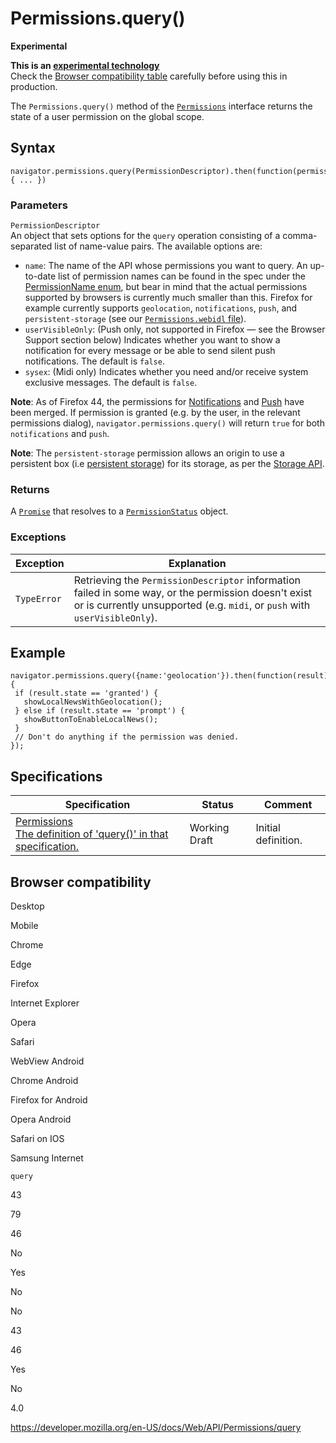 # Permissions.query()

**Experimental**

**This is an [experimental technology](https://developer.mozilla.org/en-US/docs/MDN/Guidelines/Conventions_definitions#experimental)**  
Check the [Browser compatibility table](#browser_compatibility) carefully before using this in production.

The `Permissions.query()` method of the [`Permissions`](../permissions) interface returns the state of a user permission on the global scope.

## Syntax

    navigator.permissions.query(PermissionDescriptor).then(function(permissionStatus) { ... })

### Parameters

`PermissionDescriptor`  
An object that sets options for the `query` operation consisting of a comma-separated list of name-value pairs. The available options are:

- `name`: The name of the API whose permissions you want to query. An up-to-date list of permission names can be found in the spec under the [PermissionName enum](https://w3c.github.io/permissions/#enumdef-permissionname), but bear in mind that the actual permissions supported by browsers is currently much smaller than this. Firefox for example currently supports `geolocation`, `notifications`, `push`, and `persistent-storage` (see our [`Permissions.webidl` file](https://dxr.mozilla.org/mozilla-central/source/dom/webidl/Permissions.webidl#10)).
- `userVisibleOnly`: (Push only, not supported in Firefox — see the Browser Support section below) Indicates whether you want to show a notification for every message or be able to send silent push notifications. The default is `false`.
- `sysex`: (Midi only) Indicates whether you need and/or receive system exclusive messages. The default is `false`.

**Note**: As of Firefox 44, the permissions for [Notifications](../notifications_api) and [Push](../push_api) have been merged. If permission is granted (e.g. by the user, in the relevant permissions dialog), `navigator.permissions.query()` will return `true` for both `notifications` and `push`.

**Note**: The `persistent-storage` permission allows an origin to use a persistent box (i.e [persistent storage](https://storage.spec.whatwg.org/#persistence)) for its storage, as per the [Storage API](https://storage.spec.whatwg.org/).

### Returns

A [`Promise`](https://developer.mozilla.org/en-US/docs/Web/JavaScript/Reference/Global_Objects/Promise) that resolves to a [`PermissionStatus`](../permissionstatus) object.

### Exceptions

<table><thead><tr class="header"><th>Exception</th><th>Explanation</th></tr></thead><tbody><tr class="odd"><td><code>TypeError</code></td><td>Retrieving the <code>PermissionDescriptor</code> information failed in some way, or the permission doesn't exist or is currently unsupported (e.g. <code>midi</code>, or <code>push</code> with <code>userVisibleOnly</code>).</td></tr></tbody></table>

## Example

    navigator.permissions.query({name:'geolocation'}).then(function(result) {
     if (result.state == 'granted') {
       showLocalNewsWithGeolocation();
     } else if (result.state == 'prompt') {
       showButtonToEnableLocalNews();
     }
     // Don't do anything if the permission was denied.
    });

## Specifications

<table><thead><tr class="header"><th>Specification</th><th>Status</th><th>Comment</th></tr></thead><tbody><tr class="odd"><td><a href="https://w3c.github.io/permissions/#dom-permissions-query">Permissions<br />
<span class="small">The definition of 'query()' in that specification.</span></a></td><td><span class="spec-wd">Working Draft</span></td><td>Initial definition.</td></tr></tbody></table>

## Browser compatibility

Desktop

Mobile

Chrome

Edge

Firefox

Internet Explorer

Opera

Safari

WebView Android

Chrome Android

Firefox for Android

Opera Android

Safari on IOS

Samsung Internet

`query`

43

79

46

No

Yes

No

No

43

46

Yes

No

4.0

<a href="https://developer.mozilla.org/en-US/docs/Web/API/Permissions/query" class="_attribution-link">https://developer.mozilla.org/en-US/docs/Web/API/Permissions/query</a>
